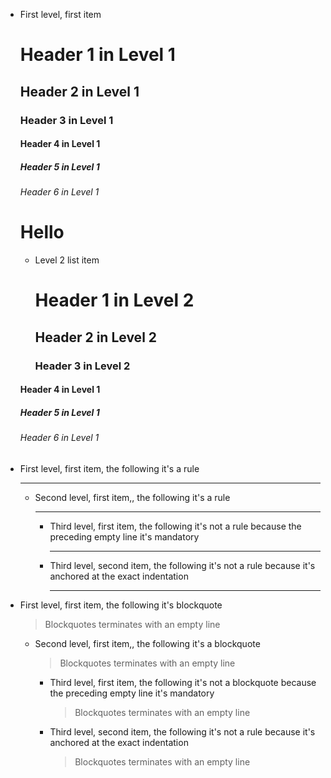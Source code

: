 
* First level, first item

  # Header 1 in Level 1

  ## Header 2 in Level 1

  ### Header 3 in Level 1

  #### Header 4 in Level 1

  ##### Header 5 in Level 1

  ###### Header 6 in Level 1

  Hello
  ===

  * Level 2 list item

    # Header 1 in Level 2

    ## Header 2 in Level 2

    ### Header 3 in Level 2

  #### Header 4 in Level 1

  ##### Header 5 in Level 1

  ###### Header 6 in Level 1


* First level, first item, the following it's a rule

  ***
  * Second level, first item,, the following it's a rule

    ***

    * Third level, first item, the following it's not a rule because the preceding empty line it's mandatory
      ***

    * Third level, second item, the following it's not a rule because it's anchored at the exact indentation

        ***


* First level, first item, the following it's blockquote

  > Blockquotes terminates with an empty line

  * Second level, first item,, the following it's a blockquote

    > Blockquotes terminates with an empty line

    * Third level, first item, the following it's not a blockquote because the preceding empty line it's mandatory
      > Blockquotes terminates with an empty line

    * Third level, second item, the following it's not a rule because it's anchored at the exact indentation

        > Blockquotes terminates with an empty line


